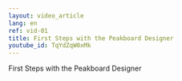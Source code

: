 ```yaml
---
layout: video_article
lang: en
ref: vid-01
title: First Steps with the Peakboard Designer
youtube_id: TqYdZqW0xMk
---
```


First Steps with the Peakboard Designer
